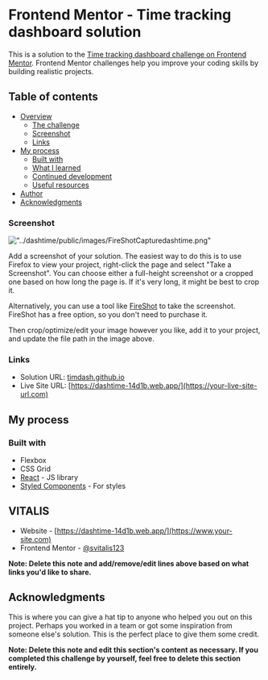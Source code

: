 # Frontend Mentor - Time tracking dashboard solution

This is a solution to the [Time tracking dashboard challenge on Frontend Mentor](https://www.frontendmentor.io/challenges/time-tracking-dashboard-UIQ7167Jw). Frontend Mentor challenges help you improve your coding skills by building realistic projects. 

## Table of contents

- [Overview](#overview)
  - [The challenge](#the-challenge)
  - [Screenshot](#screenshot)
  - [Links](#links)
- [My process](#my-process)
  - [Built with](#built-with)
  - [What I learned](#what-i-learned)
  - [Continued development](#continued-development)
  - [Useful resources](#useful-resources)
- [Author](#author)
- [Acknowledgments](#acknowledgments)
### Screenshot

!["../dashtime/public/images/FireShotCapturedashtime.png"](../dashtime/public/images/FireShotCapturedashtime.png)

Add a screenshot of your solution. The easiest way to do this is to use Firefox to view your project, right-click the page and select "Take a Screenshot". You can choose either a full-height screenshot or a cropped one based on how long the page is. If it's very long, it might be best to crop it.

Alternatively, you can use a tool like [FireShot](https://getfireshot.com/) to take the screenshot. FireShot has a free option, so you don't need to purchase it. 

Then crop/optimize/edit your image however you like, add it to your project, and update the file path in the image above.
### Links

- Solution URL: [timdash.github.io](https://your-solution-url.com)
- Live Site URL: [https://dashtime-14d1b.web.app/](https://your-live-site-url.com)

## My process

### Built with
- Flexbox
- CSS Grid
- [React](https://reactjs.org/) - JS library
- [Styled Components](https://styled-components.com/) - For styles
## VITALIS

- Website - [https://dashtime-14d1b.web.app/](https://www.your-site.com)
- Frontend Mentor - [@svitalis123](https://www.frontendmentor.io/profile/yourusername)


**Note: Delete this note and add/remove/edit lines above based on what links you'd like to share.**

## Acknowledgments

This is where you can give a hat tip to anyone who helped you out on this project. Perhaps you worked in a team or got some inspiration from someone else's solution. This is the perfect place to give them some credit.

**Note: Delete this note and edit this section's content as necessary. If you completed this challenge by yourself, feel free to delete this section entirely.**
